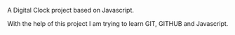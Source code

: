 A Digital Clock project based on Javascript.

With the help of this project I am trying to learn GIT, GITHUB and Javascript.